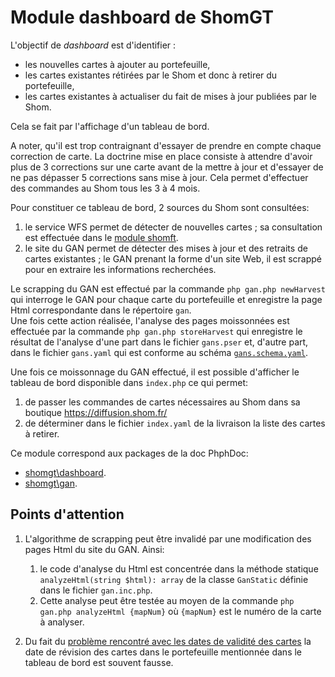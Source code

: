 # Module dashboard de ShomGT
L'objectif de *dashboard* est d'identifier :

- les nouvelles cartes à ajouter au portefeuille,
- les cartes existantes rétirées par le Shom et donc à retirer du portefeuille,
- les cartes existantes à actualiser du fait de mises à jour publiées par le Shom.

Cela se fait par l'affichage d'un tableau de bord.

A noter, qu'il est trop contraignant d'essayer de prendre en compte chaque correction de carte.
La doctrine mise en place consiste à attendre d'avoir plus de 3 corrections sur une carte avant de la mettre à jour
et d'essayer de ne pas dépasser 5 corrections sans mise à jour.
Cela permet d'effectuer des commandes au Shom tous les 3 à 4 mois.

Pour constituer ce tableau de bord, 2 sources du Shom sont consultées:

1. le service WFS permet de détecter de nouvelles cartes ; sa consultation est effectuée dans le [module shomft](../shomft).
2. le site du GAN permet de détecter des mises à jour et des retraits de cartes existantes ;
   le GAN prenant la forme d'un site Web, il est scrappé pour en extraire les informations recherchées.

Le scrapping du GAN est effectué par la commande `php gan.php newHarvest` qui interroge le GAN pour chaque carte
du portefeuille et enregistre la page Html correspondante dans le répertoire `gan`.  
Une fois cette action réalisée, l'analyse des pages moissonnées est effectuée par la commande `php gan.php storeHarvest`
qui enregistre le résultat de l'analyse d'une part dans le fichier `gans.pser` et, d'autre part, dans le fichier `gans.yaml`
qui est conforme au schéma [`gans.schema.yaml`](gans.schema.yaml).

Une fois ce moissonnage du GAN effectué, il est possible d'afficher le tableau de bord disponible dans `index.php`
ce qui permet:

1. de passer les commandes de cartes nécessaires au Shom dans sa boutique https://diffusion.shom.fr/
2. de déterminer dans le fichier `index.yaml` de la livraison la liste des cartes à retirer.

Ce module correspond aux packages de la doc PhphDoc:

- [shomgt\dashboard](https://benoitdavidfr.github.io/shomgt/phpdoc/packages/shomgt-dashboard.html).
- [shomgt\gan](https://benoitdavidfr.github.io/shomgt/phpdoc/packages/shomgt-gan.html).


## Points d'attention
1. L'algorithme de scrapping peut être invalidé par une modification des pages Html du site du GAN.
   Ainsi:

   1. le code d'analyse du Html est concentrée dans la méthode statique `analyzeHtml(string $html): array`
      de la classe `GanStatic` définie dans le fichier `gan.inc.php`.  
   2. Cette analyse peut être testée au moyen de la commande `php gan.php analyzeHtml {mapNum}`
      où `{mapNum}` est le numéro de la carte à analyser.
      
2. Du fait du [problème rencontré avec les dates de validité
   des cartes](../sgserver#23-probl%C3%A8me-rencontr%C3%A9-avec-les-dates-de-validit%C3%A9-des-cartes)
   la date de révision des cartes dans le portefeuille mentionnée dans le tableau de bord est souvent fausse.
   

